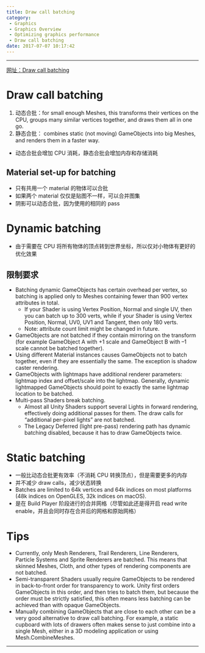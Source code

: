 ```yaml
---
title: Draw call batching
category:
 - Graphics
 - Graphics Overview
 - Optimizing graphics performance
 - Draw call batching
date: 2017-07-07 10:17:42
---
```


___

[网址：Draw call batching](https://docs.unity3d.com/Manual/DrawCallBatching.html)

# Draw call batching
1. 动态合批：for small enough Meshes, this transforms their vertices on the CPU, groups many similar vertices together, and draws them all in one go.
2. 静态合批： combines static (not moving) GameObjects into big Meshes, and renders them in a faster way.
- 动态合批会增加 CPU 消耗，静态合批会增加内存和存储消耗

## Material set-up for batching
- 只有共用一个 material 的物体可以合批
- 如果两个 material 仅仅是贴图不一样，可以合并图集
- 阴影可以动态合批，因为使用的相同的 pass

# Dynamic batching
- 由于需要在 CPU 将所有物体的顶点转到世界坐标，所以仅对小物体有更好的优化效果

## 限制要求
- Batching dynamic GameObjects has certain overhead per vertex, so batching is applied only to Meshes containing fewer than 900 vertex attributes in total.
    - If your Shader is using Vertex Position, Normal and single UV, then you can batch up to 300 verts, while if your Shader is using Vertex Position, Normal, UV0, UV1 and Tangent, then only 180 verts.
    - Note: attribute count limit might be changed in future.
- GameObjects are not batched if they contain mirroring on the transform (for example GameObject A with +1 scale and GameObject B with –1 scale cannot be batched together).
- Using different Material instances causes GameObjects not to batch together, even if they are essentially the same. The exception is shadow caster rendering.
- GameObjects with lightmaps have additional renderer parameters: lightmap index and offset/scale into the lightmap. Generally, dynamic lightmapped GameObjects should point to exactly the same lightmap location to be batched.
- Multi-pass Shaders break batching.
    - Almost all Unity Shaders support several Lights in forward rendering, effectively doing additional passes for them. The draw calls for “additional per-pixel lights” are not batched.
    - The Legacy Deferred (light pre-pass) rendering path has dynamic batching disabled, because it has to draw GameObjects twice.

# Static batching
- 一般比动态合批更有效率（不消耗 CPU 转换顶点），但是需要更多的内存
- 并不减少 draw calls，减少状态转换
- Batches are limited to 64k vertices and 64k indices on most platforms (48k indices on OpenGLES, 32k indices on macOS).
- 是在 Build Player 阶段进行的合并网格（尽管如此还是得开启 read write enable，并且会同时存在合并后的网格和原始网格）

# Tips
- Currently, only Mesh Renderers, Trail Renderers, Line Renderers, Particle Systems and Sprite Renderers are batched. This means that skinned Meshes, Cloth, and other types of rendering components are not batched.
- Semi-transparent Shaders usually require GameObjects to be rendered in back-to-front order for transparency to work. Unity first orders GameObjects in this order, and then tries to batch them, but because the order must be strictly satisfied, this often means less batching can be achieved than with opaque GameObjects.
- Manually combining GameObjects that are close to each other can be a very good alternative to draw call batching. For example, a static cupboard with lots of drawers often makes sense to just combine into a single Mesh, either in a 3D modeling application or using Mesh.CombineMeshes.

___